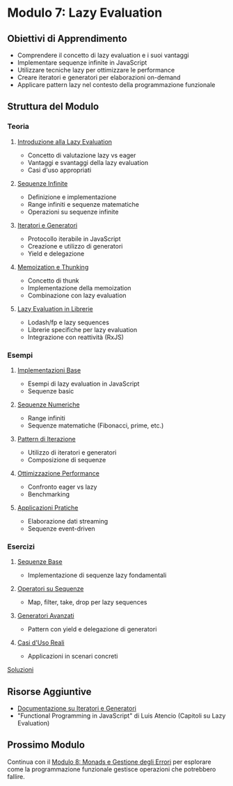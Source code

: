 # Modulo 7: Lazy Evaluation

## Obiettivi di Apprendimento
- Comprendere il concetto di lazy evaluation e i suoi vantaggi
- Implementare sequenze infinite in JavaScript
- Utilizzare tecniche lazy per ottimizzare le performance
- Creare iteratori e generatori per elaborazioni on-demand
- Applicare pattern lazy nel contesto della programmazione funzionale

## Struttura del Modulo

### Teoria
1. [Introduzione alla Lazy Evaluation](./teoria/01-IntroduzioneLazyEvaluation.md)
   - Concetto di valutazione lazy vs eager
   - Vantaggi e svantaggi della lazy evaluation
   - Casi d'uso appropriati

2. [Sequenze Infinite](./teoria/02-SequenzeInfinite.md)
   - Definizione e implementazione
   - Range infiniti e sequenze matematiche
   - Operazioni su sequenze infinite

3. [Iteratori e Generatori](./teoria/03-IteratoriGeneratori.md)
   - Protocollo iterabile in JavaScript
   - Creazione e utilizzo di generatori
   - Yield e delegazione

4. [Memoization e Thunking](./teoria/04-MemoizationThunking.md)
   - Concetto di thunk
   - Implementazione della memoization
   - Combinazione con lazy evaluation

5. [Lazy Evaluation in Librerie](./teoria/05-LibrerieLazy.md)
   - Lodash/fp e lazy sequences
   - Librerie specifiche per lazy evaluation
   - Integrazione con reattività (RxJS)

### Esempi
1. [Implementazioni Base](./esempi/01-ImplementazioniBase.js)
   - Esempi di lazy evaluation in JavaScript
   - Sequenze basic

2. [Sequenze Numeriche](./esempi/02-SequenzeNumeriche.js)
   - Range infiniti
   - Sequenze matematiche (Fibonacci, prime, etc.)

3. [Pattern di Iterazione](./esempi/03-PatternIterazione.js)
   - Utilizzo di iteratori e generatori
   - Composizione di sequenze

4. [Ottimizzazione Performance](./esempi/04-OttimizzazionePerformance.js)
   - Confronto eager vs lazy
   - Benchmarking

5. [Applicazioni Pratiche](./esempi/05-ApplicazioniPratiche.js)
   - Elaborazione dati streaming
   - Sequenze event-driven

### Esercizi
1. [Sequenze Base](./esercizi/01-SequenzeBase.js)
   - Implementazione di sequenze lazy fondamentali

2. [Operatori su Sequenze](./esercizi/02-OperatoriSequenze.js)
   - Map, filter, take, drop per lazy sequences

3. [Generatori Avanzati](./esercizi/03-GeneratoriAvanzati.js)
   - Pattern con yield e delegazione di generatori

4. [Casi d'Uso Reali](./esercizi/04-CasiUsoReali.js)
   - Applicazioni in scenari concreti

[Soluzioni](./esercizi/Soluzioni.js)

## Risorse Aggiuntive
- [Documentazione su Iteratori e Generatori](https://developer.mozilla.org/it/docs/Web/JavaScript/Guide/Iteratori_e_generatori)
- "Functional Programming in JavaScript" di Luis Atencio (Capitoli su Lazy Evaluation)

## Prossimo Modulo
Continua con il [Modulo 8: Monads e Gestione degli Errori](../08-MonadsGestioneErrori/README.md) per esplorare come la programmazione funzionale gestisce operazioni che potrebbero fallire.

